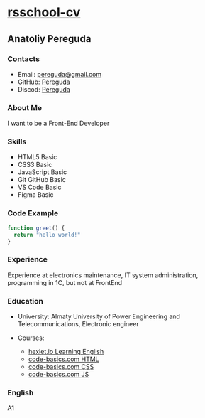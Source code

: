 # [rsschool-cv](https://github.com/pereguda-anatoliy/rsschool-cv)  

## Anatoliy Pereguda  

### Contacts  

- Email: pereguda@gmail.com  
- GitHub: [Pereguda](https://github.com/pereguda-anatoliy)  
- Discod: [Pereguda](https://discordapp.com/users/1329337682492653570)  

### About Me  

I want to be a Front-End Developer  

### Skills  

- HTML5 Basic 
- CSS3 Basic  
- JavaScript Basic  
- Git GitHub Basic    
- VS Code Basic    
- Figma Basic  

### Code Example  
```js  
function greet() {  
  return "hello world!"  
}  
```  

### Experience  

Experience at electronics maintenance, IT system administration, programming in 1C, but not at FrontEnd  

### Education  

- University: Almaty University of Power Engineering and Telecommunications, Electronic engineer  

- Courses:  
  - [hexlet.io Learning English](https://ru.hexlet.io/courses/learning_english/)  
  - [code-basics.com HTML](https://code-basics.com/ru/languages/html)  
  - [code-basics.com CSS](https://code-basics.com/ru/languages/css)  
  - [code-basics.com JS](https://code-basics.com/ru/languages/javascript)  

### English  

A1  
